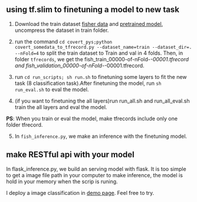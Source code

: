 ## using tf.slim to finetuning a model to new task

1. Download the train dataset [fisher data](https://pan.baidu.com/s/1nvyLmx7) and [pretrained model](https://pan.baidu.com/s/1pLRh2DP), uncompress the dataset in train folder.

2. run the command `cd covert_pys;python covert_somedata_to_tfrecord.py --dataset_name=train --dataset_dir=. --nFold=4`  to split the train dataset to Train and val in 4 folds.
Then, in folder `tfrecords`, we get the fish_train_00000-of-nFold-*-00001.tfrecord and fish_validation_00000-of-nFold-*-00001.tfrecord.

3. run `cd run_scripts; sh run.sh` to finetuning some layers to fit the new task (8 classification task).After finetuning the model, run `sh run_eval.sh` to eval the model.

4. (if you want to finetuning the all layers)run run_all.sh and run_all_eval.sh train the all layers and eval the model.

**PS**: When you train or eval the model, make tfrecords include only one folder tfrecord.

5. In `fish_inference.py`, we make an inference with the finetuning model.

## make RESTful api with your model

In flask_inference.py, we build an serving model with flask. It is too simple to get a image file path in your computer to make inference, 
the model is hold in your memory when the scrip is runing.


I deploy a image classification in [demo page](http://demo.duanshishi.com). Feel free to try.




